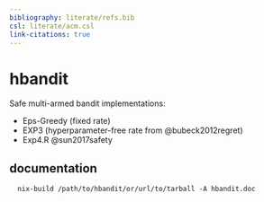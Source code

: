 ```yaml
---
bibliography: literate/refs.bib
csl: literate/acm.csl
link-citations: true
---
```


# hbandit

Safe multi-armed bandit implementations: 

- Eps-Greedy (fixed rate)
- EXP3 (hyperparameter-free rate from @bubeck2012regret)
- Exp4.R @sun2017safety

## documentation

```
  nix-build /path/to/hbandit/or/url/to/tarball -A hbandit.doc
```

<!-- vim: set ft=markdown.pandoc cole=0: -->
